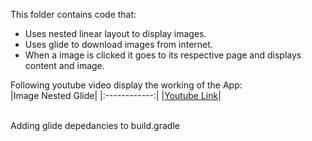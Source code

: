 This folder contains code that: <br/>
* Uses nested linear layout to display images. <br/>
* Uses glide to download images from internet. <br/>
* When a image is clicked it goes to its respective page and displays content and image. <br/> 

Following youtube video display the working of the App: <br/>
|Image Nested Glide|
|:------------:|
|[Youtube Link](https://youtu.be/ezWsTNIhfd8)|

<br/>
Adding glide depedancies to build.gradle



